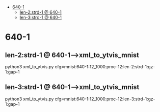 <!-- MarkdownTOC -->

- [640-1](#640_1_)
    - [len-2:strd-1       @ 640-1](#len_2_strd_1___640_1_)
    - [len-3:strd-1       @ 640-1](#len_3_strd_1___640_1_)

<!-- /MarkdownTOC -->

<a id="640_1_"></a>
# 640-1
<a id="len_2_strd_1___640_1_"></a>
## len-2:strd-1       @ 640-1-->xml_to_ytvis_mnist
python3 xml_to_ytvis.py cfg=mnist:640-1:12_1000:proc-12:len-2:strd-1:gz-1:gap-1 
<a id="len_3_strd_1___640_1_"></a>
## len-3:strd-1       @ 640-1-->xml_to_ytvis_mnist
python3 xml_to_ytvis.py cfg=mnist:640-1:12_1000:proc-12:len-3:strd-1:gz-1:gap-1 
